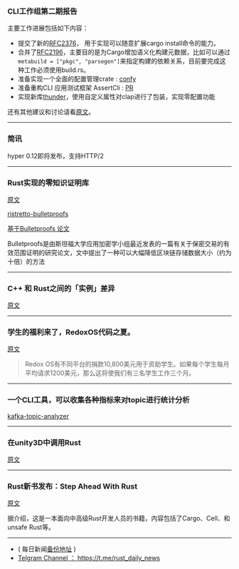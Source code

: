 ### CLI工作组第二期报告

主要工作进展包括如下内容：

-  提交了新的[RFC2376](https://github.com/rust-lang/rfcs/pull/2376)， 用于实现可以随意扩展cargo install命令的能力。
-  合并了[RFC2196](https://github.com/rust-lang/rfcs/blob/master/text/2196-metabuild.md)，主要目的是为Cargo增加语义化构建元数据，比如可以通过`metabuild = ["pkgc", "parsegen"]`来指定构建的依赖关系，目前要完成这种工作必须使用build.rs。
-  准备实现一个全面的配置管理crate : [confy](https://github.com/rust-clique/confy)
-   准备重构CLI 应用测试框架 AssertCli   :  [PR](https://github.com/assert-rs/assert_cli/pull/98#issue-177890223)
-  实现新库[thunder]( https://github.com/spacekookie/thunder)，使用自定义属性对clap进行了包装，实现零配置功能

还有其他建议和讨论请看[原文](https://internals.rust-lang.org/t/cli-wg-newsletter-2/7309)。

---

### 简讯

hyper 0.12即将发布，支持HTTP/2

---

### Rust实现的零知识证明库

[原文](https://blog.chain.com/faster-bulletproofs-with-ristretto-avx2-29450b4490cd)

[ristretto-bulletproofs](  https://github.com/chain/ristretto-bulletproofs/)

[基于Bulletproofs 论文  ](https://crypto.stanford.edu/bulletproofs/)

Bulletproofs是由斯坦福大学应用加密学小组最近发表的一篇有关于保密交易的有效范围证明的研究论文，文中提出了一种可以大幅降低区块链存储数据大小（约为十倍）的方法

---

### C++ 和 Rust之间的「实例」差异

[原文]( https://jrvanwhy.github.io/instance-identity/)

---

###  学生的福利来了，RedoxOS代码之夏。

[原文](https://www.redox-os.org/rsoc/)

> Redox OS有不同平台的捐款10,800美元用于资助学生。如果每个学生每月平均请求1200美元，那么这将使我们有三名学生工作三个月。

---

### 一个CLI工具，可以收集各种指标来对topic进行统计分析

[kafka-topic-analyzer](https://github.com/xenji/kafka-topic-analyzer)

---

### 在unity3D中调用Rust

[原文](https://medium.com/jim-fleming/rust-lang-in-unity3d-eeaeb47f3a77)

---

###  Rust新书发布：Step Ahead With Rust  

[原文](https://users.rust-lang.org/t/new-book-release-step-ahead-with-rust/16842)

据介绍，这是一本面向中高级Rust开发人员的书籍，内容包括了Cargo、Cell、和unsafe
 Rust等。

---

- ( 每日新闻[备份地址](https://github.com/RustStudy/rust_daily_news) )
- [Telgram Channel ： https://t.me/rust_daily_news ](https://t.me/rust_daily_news )
